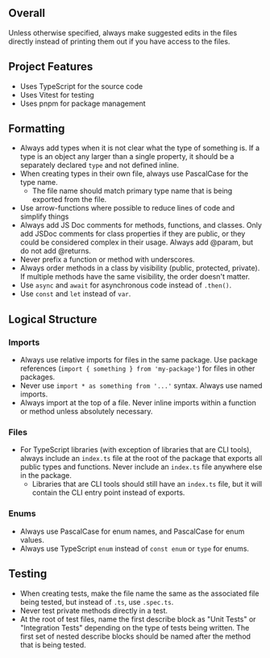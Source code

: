## Overall

Unless otherwise specified, always make suggested edits in the files directly instead of printing them out if you have access to the files.

## Project Features

- Uses TypeScript for the source code
- Uses Vitest for testing
- Uses pnpm for package management

## Formatting

- Always add types when it is not clear what the type of something is. If a type is an object any larger than a single property, it should be a separately declared `type` and not defined inline.
- When creating types in their own file, always use PascalCase for the type name.
  - The file name should match primary type name that is being exported from the file.
- Use arrow-functions where possible to reduce lines of code and simplify things
- Always add JS Doc comments for methods, functions, and classes. Only add JSDoc comments for class properties if they are public, or they could be considered complex in their usage. Always add @param, but do not add @returns.
- Never prefix a function or method with underscores.
- Always order methods in a class by visibility (public, protected, private). If multiple methods have the same visibility, the order doesn't matter.
- Use `async` and `await` for asynchronous code instead of `.then()`.
- Use `const` and `let` instead of `var`.

## Logical Structure

### Imports

- Always use relative imports for files in the same package. Use package references (`import { something } from 'my-package'`) for files in other packages.
- Never use `import * as something from '...'` syntax. Always use named imports.
- Always import at the top of a file. Never inline imports within a function or method unless absolutely necessary.

### Files

- For TypeScript libraries (with exception of libraries that are CLI tools), always include an `index.ts` file at the root of the package that exports all public types and functions. Never include an `index.ts` file anywhere else in the package.
  - Libraries that are CLI tools should still have an `index.ts` file, but it will contain the CLI entry point instead of exports.

### Enums

- Always use PascalCase for enum names, and PascalCase for enum values.
- Always use TypeScript `enum` instead of `const enum` or `type` for enums.

## Testing

- When creating tests, make the file name the same as the associated file being tested, but instead of `.ts`, use `.spec.ts`.
- Never test private methods directly in a test.
- At the root of test files, name the first describe block as "Unit Tests" or "Integration Tests" depending on the type of tests being written. The first set of nested describe blocks should be named after the method that is being tested.
